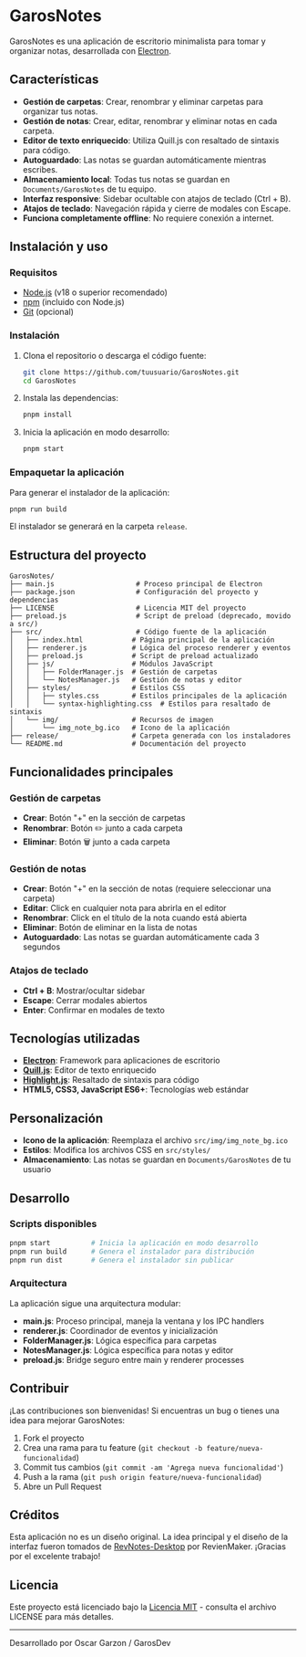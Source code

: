 
# GarosNotes

GarosNotes es una aplicación de escritorio minimalista para tomar y organizar notas, desarrollada con [Electron](https://www.electronjs.org/).

## Características

- **Gestión de carpetas**: Crear, renombrar y eliminar carpetas para organizar tus notas.
- **Gestión de notas**: Crear, editar, renombrar y eliminar notas en cada carpeta.
- **Editor de texto enriquecido**: Utiliza Quill.js con resaltado de sintaxis para código.
- **Autoguardado**: Las notas se guardan automáticamente mientras escribes.
- **Almacenamiento local**: Todas tus notas se guardan en `Documents/GarosNotes` de tu equipo.
- **Interfaz responsive**: Sidebar ocultable con atajos de teclado (Ctrl + B).
- **Atajos de teclado**: Navegación rápida y cierre de modales con Escape.
- **Funciona completamente offline**: No requiere conexión a internet.

## Instalación y uso

### Requisitos

- [Node.js](https://nodejs.org/) (v18 o superior recomendado)
- [npm](https://www.npmjs.com/) (incluido con Node.js)
- [Git](https://git-scm.com/) (opcional)

### Instalación

1. Clona el repositorio o descarga el código fuente:

   ```sh
   git clone https://github.com/tuusuario/GarosNotes.git
   cd GarosNotes
   ```

2. Instala las dependencias:

   ```sh
   pnpm install
   ```

3. Inicia la aplicación en modo desarrollo:

   ```sh
   pnpm start
   ```

### Empaquetar la aplicación

Para generar el instalador de la aplicación:

```sh
pnpm run build
```

El instalador se generará en la carpeta `release`.

## Estructura del proyecto

```
GarosNotes/
├── main.js                    # Proceso principal de Electron
├── package.json               # Configuración del proyecto y dependencias
├── LICENSE                    # Licencia MIT del proyecto
├── preload.js                 # Script de preload (deprecado, movido a src/)
├── src/                       # Código fuente de la aplicación
│   ├── index.html            # Página principal de la aplicación
│   ├── renderer.js           # Lógica del proceso renderer y eventos
│   ├── preload.js            # Script de preload actualizado
│   ├── js/                   # Módulos JavaScript
│   │   ├── FolderManager.js  # Gestión de carpetas
│   │   └── NotesManager.js   # Gestión de notas y editor
│   ├── styles/               # Estilos CSS
│   │   ├── styles.css        # Estilos principales de la aplicación
│   │   └── syntax-highlighting.css  # Estilos para resaltado de sintaxis
│   └── img/                  # Recursos de imagen
│       └── img_note_bg.ico   # Icono de la aplicación
├── release/                  # Carpeta generada con los instaladores
└── README.md                 # Documentación del proyecto
```

## Funcionalidades principales

### Gestión de carpetas

- **Crear**: Botón "+" en la sección de carpetas
- **Renombrar**: Botón ✏️ junto a cada carpeta
- **Eliminar**: Botón 🗑️ junto a cada carpeta

### Gestión de notas

- **Crear**: Botón "+" en la sección de notas (requiere seleccionar una carpeta)
- **Editar**: Click en cualquier nota para abrirla en el editor
- **Renombrar**: Click en el título de la nota cuando está abierta
- **Eliminar**: Botón de eliminar en la lista de notas
- **Autoguardado**: Las notas se guardan automáticamente cada 3 segundos

### Atajos de teclado

- **Ctrl + B**: Mostrar/ocultar sidebar
- **Escape**: Cerrar modales abiertos
- **Enter**: Confirmar en modales de texto

## Tecnologías utilizadas

- **[Electron](https://www.electronjs.org/)**: Framework para aplicaciones de escritorio
- **[Quill.js](https://quilljs.com/)**: Editor de texto enriquecido
- **[Highlight.js](https://highlightjs.org/)**: Resaltado de sintaxis para código
- **HTML5, CSS3, JavaScript ES6+**: Tecnologías web estándar

## Personalización

- **Icono de la aplicación**: Reemplaza el archivo `src/img/img_note_bg.ico`
- **Estilos**: Modifica los archivos CSS en `src/styles/`
- **Almacenamiento**: Las notas se guardan en `Documents/GarosNotes` de tu usuario

## Desarrollo

### Scripts disponibles

```sh
pnpm start          # Inicia la aplicación en modo desarrollo
pnpm run build      # Genera el instalador para distribución
pnpm run dist       # Genera el instalador sin publicar
```

### Arquitectura

La aplicación sigue una arquitectura modular:

- **main.js**: Proceso principal, maneja la ventana y los IPC handlers
- **renderer.js**: Coordinador de eventos y inicialización
- **FolderManager.js**: Lógica específica para carpetas
- **NotesManager.js**: Lógica específica para notas y editor
- **preload.js**: Bridge seguro entre main y renderer processes

## Contribuir

¡Las contribuciones son bienvenidas! Si encuentras un bug o tienes una idea para mejorar GarosNotes:

1. Fork el proyecto
2. Crea una rama para tu feature (`git checkout -b feature/nueva-funcionalidad`)
3. Commit tus cambios (`git commit -am 'Agrega nueva funcionalidad'`)
4. Push a la rama (`git push origin feature/nueva-funcionalidad`)
5. Abre un Pull Request

## Créditos

Esta aplicación no es un diseño original. La idea principal y el diseño de la interfaz fueron tomados de [RevNotes-Desktop](https://github.com/RevienMaker/RevNotes-Desktop) por RevienMaker. ¡Gracias por el excelente trabajo!

## Licencia

Este proyecto está licenciado bajo la [Licencia MIT](LICENSE) - consulta el archivo LICENSE para más detalles.

---

Desarrollado por Oscar Garzon / GarosDev
